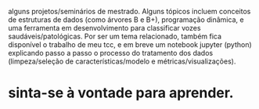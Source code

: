 alguns projetos/seminários de mestrado. Alguns tópicos incluem conceitos de estruturas de dados (como árvores B e B+), programação dinâmica, e uma ferramenta em desenvolvimento para classificar vozes saudáveis/patológicas. Por ser um tema relacionado, também fica disponível o trabalho de meu tcc, e em breve um notebook jupyter (python) explicando passo a passo o processo do tratamento dos dados (limpeza/seleção de características/modelo e métricas/visualizações).
# sinta-se à vontade para aprender.
